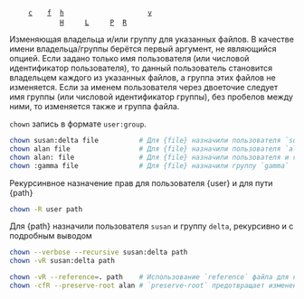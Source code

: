 <code>&nbsp;</code>   <code>&nbsp;</code> <code>&nbsp;</code> [`c`][chown -&#99;] <code>&nbsp;</code> <code>&nbsp;</code> [`f`][chown -&#102;] <code>&nbsp;</code> [`h`][chown -&#104;] <code>&nbsp;</code> <code>&nbsp;</code> <code>&nbsp;</code> <code>&nbsp;</code> <code>&nbsp;</code> <code>&nbsp;</code> <code>&nbsp;</code> <code>&nbsp;</code> <code>&nbsp;</code> <code>&nbsp;</code> <code>&nbsp;</code> <code>&nbsp;</code> <code>&nbsp;</code> [`v`][chown -&#118;] <code>&nbsp;</code> <code>&nbsp;</code> <code>&nbsp;</code> <code>&nbsp;</code>
<br>
<code>&nbsp;</code>&nbsp;<code>&nbsp;</code> <code>&nbsp;</code> <code>&nbsp;</code> <code>&nbsp;</code> <code>&nbsp;</code> <code>&nbsp;</code> <code>&nbsp;</code> [`H`][chown -&#72;] <code>&nbsp;</code> <code>&nbsp;</code> <code>&nbsp;</code> [`L`][chown -&#76;] <code>&nbsp;</code> <code>&nbsp;</code> <code>&nbsp;</code> [`P`][chown -&#80;] <code>&nbsp;</code> [`R`][chown -&#82;] <code>&nbsp;</code> <code>&nbsp;</code> <code>&nbsp;</code> <code>&nbsp;</code> <code>&nbsp;</code> <code>&nbsp;</code> <code>&nbsp;</code> <code>&nbsp;</code>

Изменяющая владельца и/или группу для указанных файлов. В качестве имени владельца/группы берётся первый аргумент,
не являющийся опцией. Если задано только имя пользователя (или числовой идентификатор пользователя),
то данный пользователь становится владельцем каждого из указанных файлов, а группа этих файлов не изменяется.
Если за именем пользователя через двоеточие следует имя группы (или числовой идентификатор группы),
без пробелов между ними, то изменяется также и группа файла.

`chown` запись в формате `user:group`.

```sh
chown susan:delta file          # Для {file} назначили пользователя `susan` и группу `delta`
chown alan file                 # Для {file} назначили пользователя `alan`
chown alan: file                # Для {file} назначили пользователя и группу `alan`
chown :gamma file               # Для {file} назначили группу `gamma`
```

Рекурсинвное назначение прав для пользователя {user} и для пути {path}

```sh
chown -R user path
```

Для {path} назначили пользователя `susan` и группу `delta`, рекурсивно и с подробным выводом

```sh
chown --verbose --recursive susan:delta path
chown -vR susan:delta path
```

```sh
chown -vR --reference=. path    # Использование `reference` файла для конфигурации назначения прав
chown -cfR --preserve-root alan # `preserve-root` предотвращает изменения файлов в корневом каталоге, если не используется с `рекурсивным`
```

[chown -&#99;]: #chown '&#10;$ chown -c&#10;$ chown --changes&#10;&#10;Печать информации об измененных файлах.&#10;'
[chown -&#102;]: #chown '&#10;$ chown -f&#10;$ chown --quiet&#10;&#10;Не печатайте сообщения об ошибках о файлах, которые нельзя изменить.&#10;'
[chown -&#104;]: #chown '&#10;$ chown -h&#10;$ chown --no-dereference&#10;&#10;Смена владельца по символическим ссылкам.&#10;'
[chown -&#72;]: #chown '&#10;$ chown -H&#10;&#10;При использовании с `-R`, если аргумент командной строки является символической ссылкой на каталог, рекурсивно пройдет по каталогу.&#10;'
[chown -&#76;]: #chown '&#10;$ chown -L&#10;&#10;При использовании с `-R`, если какая-либо символическая ссылка указывает на каталог, рекурсивно пройдет каталог.&#10;'
[chown -&#80;]: #chown '&#10;$ chown -P&#10;&#10;При использовании с `-R` не переходите по каким-либо символическим ссылкам (по умолчанию).&#10;'
[chown -&#82;]: #chown '&#10;$ chown -R&#10;$ chown --recursive&#10;&#10;Рекурсивно спускайтесь по каталогу, включая подкаталоги и символические ссылки. При использовании с `-H`, `-L` и `-P` последнее имеет приоритет.&#10;'
[chown -&#118;]: #chown '&#10;$ chown -v&#10;$ chown --verbose&#10;&#10;Подробный вывод.&#10;'
[chown --dereference]: #chown '&#10;$ chown --dereference&#10;&#10;Измените группу файла, на который указывает символическая ссылка, а не группу самой символической ссылки (по умолчанию).&#10;'
[chown --no-preserve-root]: #chown '&#10;$ chown --no-preserve-root&#10;&#10;Не обрабатывайте корневой каталог специально (по умолчанию).&#10;'
[chown --preserve-root]: #chown '&#10;$ chown --preserve-root&#10;&#10;Не действуйте повторно в корневом каталоге.&#10;'
[chown --reference]: #chown '&#10;$ chown --reference $FILENAME&#10;&#10;измените группу на группу, связанную с `$FILENAME`. В этом случае "$NEWGROUP " не указан.&#10;'
